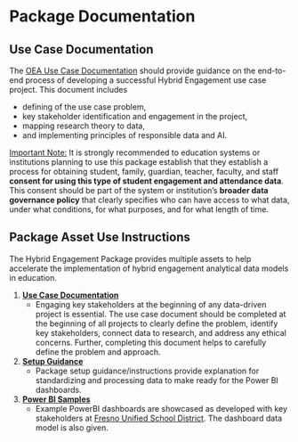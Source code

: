 # Package Documentation

## Use Case Documentation

The [OEA Use Case Documentation](https://github.com/microsoft/OpenEduAnalytics/blob/main/docs/use_cases/Open_Education_Analytics_Use_Case_Template_v3.docx) should provide guidance on the end-to-end process of developing a successful Hybrid Engagement use case project. This document includes 
 - defining of the use case problem,
 - key stakeholder identification and engagement in the project,
 - mapping research theory to data,
 - and implementing principles of responsible data and AI. 

<ins> Important Note:</ins> It is strongly recommended to education systems or institutions planning to use this package establish that they establish a process for obtaining student, family, guardian, teacher, faculty, and staff **consent for using this type of student engagement and attendance data**. This consent should be part of the system or institution’s **broader data governance policy** that clearly specifies who can have access to what data, under what conditions, for what purposes, and for what length of time.

## Package Asset Use Instructions

The Hybrid Engagement Package provides multiple assets to help accelerate the implementation of hybrid engagement analytical data models in education.

1. <strong>[Use Case Documentation](https://github.com/microsoft/OpenEduAnalytics/blob/main/docs/use_cases/Open_Education_Analytics_Use_Case_Template_v3.docx)</strong> 
      * Engaging key stakeholders at the beginning of any data-driven project is essential. The use case document should be completed at the beginning of all projects to clearly define the problem, identify key stakeholders, connect data to research, and address any ethical concerns. Further, completing this document helps to carefully define the problem and approach.
2. <strong>[Setup Guidance](https://github.com/cstohlmann/oea-hybrid-engagement-package#package-setup-instructions)</strong> 
      * Package setup guidance/instructions provide explanation for standardizing and processing data to make ready for the Power BI dashboards.
3. <strong>[Power BI Samples](https://github.com/cstohlmann/oea-hybrid-engagement-package/tree/main/powerbi)</strong> 
      * Example PowerBI dashboards are showcased as developed with key stakeholders at [Fresno Unified School District](https://www.fresnounified.org/). The dashboard data model is also given.
 

